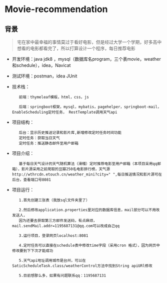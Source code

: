 # Movie-recommendation
## 背景
>宅在家中最幸福的事情莫过于看好电影，但是经过大学一个学期，好多高中想看的电影都看完了，所以打算设计一个程序，每日推荐电影


* 开发环境：java jdk8 ，mysql（数据库名program，三个表movie，weather和schedule），idea，Navicat

* 测试环境：postman，idea JUnit

* 技术栈：

         前端：thymeleaf模板，html，css，js

         后端：springboot框架，mysql，mybatis，pagehelper，springboot-mail，EnableScheduling定时任务， RestTemplate调用天气api

* 项目结构：

         后台：显示历史推送记录和影片库,新增修改定时任务时间功能
         定时任务：获取当日天气
         定时任务：推送静态邮件至用户邮箱

* 项目介绍：

         基于每日天气设计的天气随机算法（滑稽）定时推荐电影至用户邮箱（本项目采用qq邮箱），影片源采用之前爬取的豆瓣250名电影排行榜，天气源http://wthrcdn.etouch.cn/weather_mini?city=" ",每日推送情况和影片源可在后台，查看端口号8081
* 项目运行：
          
         1.首先创建三张表（我放sql文件夹里了）
         
         2.然后修改application.properties里对应的数据库信息，mail部分可以不用改发送人，
         因为还要去获取第三方邮件发送码，有点麻烦，mail.sendMail.addr=1195687131@qq.com可以改成自己qq
         
         3.运行项目，登录网页localhost:8081
         
         4.定时任务可以直接在schedule表中修改time字段（采用cron 格式），因为网页中修改要到下下次才能成功
         
         5.天气api地址调用城市是台州，可以在SaticScheduleTask.class/weatherControl方法中找到String apiURl修改
         
         5.目前想那么多，如果有问题联系qq：1195687131
